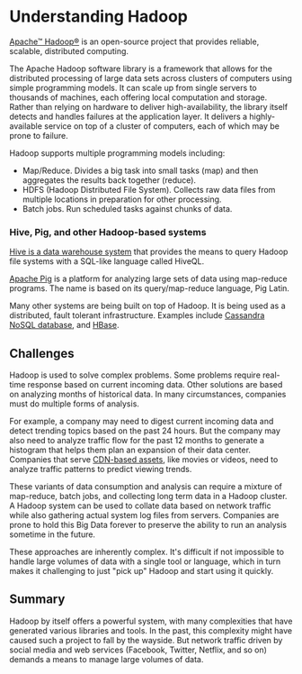 # Understanding Hadoop

[Apache™ Hadoop®](https://hadoop.apache.org/) is an open-source project that provides reliable, scalable, distributed computing.

The Apache Hadoop software library is a framework that allows for the distributed processing of large data sets across clusters of computers using simple programming models. It can scale up from single servers to thousands of machines, each offering local computation and storage. Rather than relying on hardware to deliver high-availability, the library itself detects and handles failures at the application layer. It delivers a highly-available service on top of a cluster of computers, each of which may be prone to failure.

Hadoop supports multiple programming models including:
- Map/Reduce. Divides a big task into small tasks (map) and then aggregates the results back together (reduce).
- HDFS (Hadoop Distributed File System). Collects raw data files from multiple locations in preparation for other processing.
- Batch jobs. Run scheduled tasks against chunks of data.

### Hive, Pig, and other Hadoop-based systems

[Hive is a data warehouse system](https://hive.apache.org/) that provides the means to query Hadoop file systems with a SQL-like language called HiveQL.

[Apache Pig](https://pig.apache.org/) is a platform for analyzing large sets of data using map-reduce programs. The name is based on its query/map-reduce language, Pig Latin.

Many other systems are being built on top of Hadoop. It is being used as a distributed, fault tolerant infrastructure. Examples include [Cassandra NoSQL database](https://cassandra.apache.org/), and [HBase](https://hbase.apache.org/).

## Challenges

Hadoop is used to solve complex problems. Some problems require real-time response based on current incoming data. Other solutions are based on analyzing months of historical data. In many circumstances, companies must do multiple forms of analysis. 

For example, a company may need to digest current incoming data and detect trending topics based on the past 24 hours. But the company may also need to analyze traffic flow for the past 12 months to generate a histogram that helps them plan an expansion of their data center. Companies that serve [CDN-based assets](https://en.wikipedia.org/wiki/Content_delivery_network), like movies or videos, need to analyze traffic patterns to predict viewing trends.

These variants of data consumption and analysis can require a mixture of map-reduce, batch jobs, and collecting long term data in a Hadoop cluster. A Hadoop system can be used to collate data based on network traffic while also gathering actual system log files from servers. Companies are prone to hold this Big Data forever to preserve the ability to run an analysis sometime in the future.

These approaches are inherently complex. It's difficult if not impossible to handle large volumes of data with a single tool or language, which in turn makes it challenging to just "pick up" Hadoop and start using it quickly.


## Summary

Hadoop by itself offers a powerful system, with many complexities that have generated various libraries and tools. In the past, this complexity might have caused such a project to fall by the wayside. But network traffic driven by social media and web services (Facebook, Twitter, Netflix, and so on) demands a means to manage large volumes of data.


